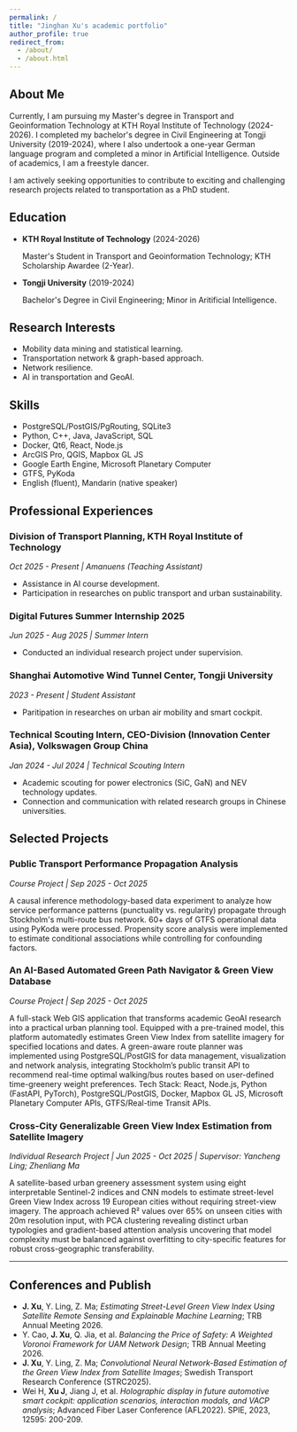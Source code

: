 ```yaml
---
permalink: /
title: "Jinghan Xu's academic portfolio"
author_profile: true
redirect_from: 
  - /about/
  - /about.html
---
```


## About Me

Currently, I am pursuing my Master's degree in Transport and Geoinformation Technology at KTH Royal Institute of Technology (2024-2026). I completed my bachelor's degree in Civil Engineering at Tongji University (2019-2024), where I also undertook a one-year German language program and completed a minor in Artificial Intelligence. Outside of academics, I am a freestyle dancer.

I am actively seeking opportunities to contribute to exciting and challenging research projects related to transportation as a PhD student. 


## Education

- **KTH Royal Institute of Technology** (2024-2026)

  Master's Student in Transport and Geoinformation Technology; KTH Scholarship Awardee (2-Year).
  
- **Tongji University** (2019-2024)

  Bachelor's Degree in Civil Engineering; Minor in Aritificial Intelligence.
  

## Research Interests

-	Mobility data mining and statistical learning.
-	Transportation network & graph-based approach.
-	Network resilience.
-	AI in transportation and GeoAI.


## Skills
-	PostgreSQL/PostGIS/PgRouting, SQLite3
-	Python, C++, Java, JavaScript, SQL
-	Docker, Qt6, React, Node.js
-	ArcGIS Pro, QGIS, Mapbox GL JS
-	Google Earth Engine, Microsoft Planetary Computer
-	GTFS, PyKoda
-	English (fluent), Mandarin (native speaker)

## Professional Experiences
### Division of Transport Planning, KTH Royal Institute of Technology
*Oct 2025 - Present | Amanuens (Teaching Assistant)*
- Assistance in AI course development.
- Participation in researches on public transport and urban sustainability.

### Digital Futures Summer Internship 2025
*Jun 2025 - Aug 2025 | Summer Intern*
- Conducted an individual research project under supervision.

### Shanghai Automotive Wind Tunnel Center, Tongji University
*2023 - Present | Student Assistant*
- Paritipation in researches on urban air mobility and smart cockpit.

### Technical Scouting Intern, CEO-Division (Innovation Center Asia), Volkswagen Group China
*Jan 2024 - Jul 2024 | Technical Scouting Intern*
- Academic scouting for power electronics (SiC, GaN) and NEV technology updates.
- Connection and communication with related research groups in Chinese universities.

## Selected Projects
### Public Transport Performance Propagation Analysis
*Course Project | Sep 2025 - Oct 2025*

A causal inference methodology-based data experiment to analyze how service performance patterns (punctuality vs. regularity) propagate through Stockholm's multi-route bus network. 60+ days of GTFS operational data using PyKoda were processed. Propensity score analysis were implemented to estimate conditional associations while controlling for confounding factors.


### An AI-Based Automated Green Path Navigator & Green View Database
*Course Project | Sep 2025 - Oct 2025*

A full-stack Web GIS application that transforms academic GeoAI research into a practical urban planning tool. Equipped with a pre-trained model, this platform automatedly estimates Green View Index from satellite imagery for specified locations and dates. A green-aware route planner was implemented using PostgreSQL/PostGIS for data management, visualization and network analysis, integrating Stockholm’s public transit API to recommend real-time optimal walking/bus routes based on user-defined time-greenery weight preferences. Tech Stack: React, Node.js, Python (FastAPI, PyTorch), PostgreSQL/PostGIS, Docker, Mapbox GL JS, Microsoft Planetary Computer APIs, GTFS/Real-time Transit APIs.


### Cross-City Generalizable Green View Index Estimation from Satellite Imagery
*Individual Research Project | Jun 2025 - Oct 2025 | Supervisor: Yancheng Ling; Zhenliang Ma*

A satellite-based urban greenery assessment system using eight interpretable Sentinel-2 indices and CNN models to estimate street-level Green View Index across 19 European cities without requiring street-view imagery. The approach achieved R² values over 65% on unseen cities with 20m resolution input, with PCA clustering revealing distinct urban typologies and gradient-based attention analysis uncovering that model complexity must be balanced against overfitting to city-specific features for robust cross-geographic transferability.

---

## Conferences and Publish
- **J. Xu**, Y. Ling, Z. Ma; *Estimating Street-Level Green View Index Using Satellite Remote Sensing and Explainable Machine Learning*; TRB Annual Meeting 2026.
- Y. Cao, **J. Xu**, Q. Jia, et al. *Balancing the Price of Safety: A Weighted Voronoi Framework for UAM Network Design*; TRB Annual Meeting 2026.
- **J. Xu**, Y. Ling, Z. Ma; *Convolutional Neural Network-Based Estimation of the Green View Index from Satellite Images*; Swedish Transport Research Conference (STRC2025).
- Wei H, **Xu J**, Jiang J, et al. *Holographic display in future automotive smart cockpit: application scenarios, interaction modals, and VACP analysis*; Advanced Fiber Laser Conference (AFL2022). SPIE, 2023, 12595: 200-209.


